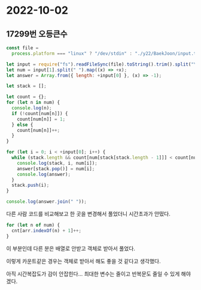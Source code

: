 # 2022-10-02

## 17299번 오등큰수

```js
const file =
  process.platform === "linux" ? "/dev/stdin" : "./y22/BaekJoon/input.txt";

let input = require("fs").readFileSync(file).toString().trim().split("\n");
let num = input[1].split(" ").map((x) => +x);
let answer = Array.from({ length: +input[0] }, (x) => -1);

let stack = [];

let count = {};
for (let n in num) {
  console.log(n);
  if (!count[num[n]]) {
    count[num[n]] = 1;
  } else {
    count[num[n]]++;
  }
}

for (let i = 0; i < +input[0]; i++) {
  while (stack.length && count[num[stack[stack.length - 1]]] < count[num[i]]) {
    console.log(stack, i, num[i]);
    answer[stack.pop()] = num[i];
    console.log(answer);
  }
  stack.push(i);
}

console.log(answer.join(" "));
```

다른 사람 코드를 비교해보고 한 곳을 변경해서 풀었더니 시간초과가 안떴다.

```js
for (let n of num) {
  cnt[arr.indexOf(n) + 1]++;
}
```

이 부분인데 다른 분은 배열로 안받고 객체로 받아서 풀었다.

이렇게 카운트같은 경우는 객체로 받아서 해도 좋을 것 같다고 생각했다.

아직 시간복잡도가 감이 안잡힌다... 최대한 변수는 줄이고 반복문도 줄일 수 있게 해야겠다.
